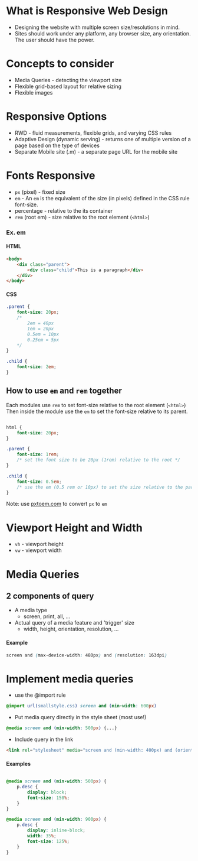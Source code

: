 # What is Responsive Web Design
- Designing the website with multiple screen size/resolutions in mind.
- Sites should work under any platform, any browser size, any orientation. The user should have the power.

# Concepts to consider
- Media Queries - detecting the viewport size
- Flexible grid-based layout for relative sizing
- Flexible images

# Responsive Options
- RWD - fluid measurements, flexible grids, and varying CSS rules
- Adaptive Design (dynamic serving) - returns one of multiple version of a page based on the type of devices
- Separate Mobile site (.m) - a separate page URL for the mobile site

# Fonts Responsive
- `px` (pixel) - fixed size
- `em` - An `em` is the equivalent of the size (in pixels) defined in the CSS rule font-size.
- percentage - relative to the its container
- `rem` (root em) - size relative to the root element (`<html>`)

### Ex. em 
#### HTML
```html
<body>
    <div class="parent">
        <div class="child">This is a paragraph</div>
    </div>
</body>
```
#### CSS
```css
.parent {
    font-size: 20px;
    /* 
        2em = 40px
        1em = 20px
        0.5em = 10px
        0.25em = 5px
    */
}

.child {
    font-size: 2em;
}

```

## How to use `em` and `rem` together
Each modules use `rem` to set font-size relative to the root element (`<html>`)
Then inside the module use the `em` to set the font-size relative to its parent.

```css

html {
    font-size: 20px;
}

.parent {
    font-size: 1rem;
    /* set the font size to be 20px (1rem) relative to the root */
}

.child {
    font-size: 0.5em;
    /* use the em (0.5 rem or 10px) to set the size relative to the parent */
}

```

Note: use [pxtoem.com](http://pxtoem.com/) to convert `px` to `em`

# Viewport Height and Width
- `vh` - viewport height
- `vw` - viewport width

# Media Queries
  
## 2 components of query
- A media type
    - screen, print, all, ...
- Actual query of a media feature and 'trigger' size
    - width, height, orientation, resolution, ...

#### Example
```css
screen and (max-device-width: 480px) and (resolution: 163dpi)
```

# Implement media queries
- use the @import rule
```css
@import url(smallstyle.css) screen and (min-width: 600px)
```
- Put media query directly in the style sheet (most use!)
```css
@media screen and (min-width: 500px) {...}
```
- Include query in the link
```html
<link rel="stylesheet" media="screen and (min-width: 400px) and (orientation: portrait)">
```

#### Examples
```css

@media screen and (min-width: 500px) {
    p.desc {
        display: block;
        font-size: 150%;
    }
}

@media screen and (min-width: 900px) {
    p.desc {
        display: inline-block;
        width: 35%;
        font-size: 125%;
    }
}

```